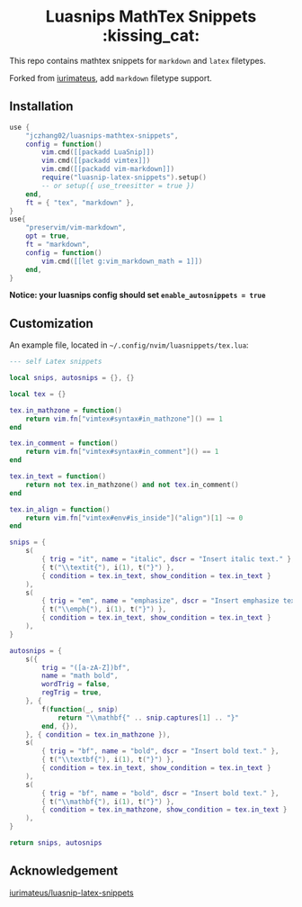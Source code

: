 <h1 align="center">Luasnips MathTex Snippets :kissing_cat:</h1>

This repo contains mathtex snippets for `markdown` and `latex` filetypes.

Forked from [iurimateus](https://github.com/iurimateus/luasnip-latex-snippets.nvim), add `markdown` filetype support.

## Installation

```lua
use {
    "jczhang02/luasnips-mathtex-snippets",
	config = function()
		vim.cmd([[packadd LuaSnip]])
		vim.cmd([[packadd vimtex]])
		vim.cmd([[packadd vim-markdown]])
		require("luasnip-latex-snippets").setup()
		-- or setup({ use_treesitter = true })
	end,
	ft = { "tex", "markdown" },
}
use{
    "preservim/vim-markdown",
	opt = true,
	ft = "markdown",
	config = function()
		vim.cmd([[let g:vim_markdown_math = 1]])
	end,
}
```

**Notice: your luasnips config should set `enable_autosnippets = true`**

## Customization

An example file, located in `~/.config/nvim/luasnippets/tex.lua`:

```lua
--- self Latex snippets

local snips, autosnips = {}, {}

local tex = {}

tex.in_mathzone = function()
	return vim.fn["vimtex#syntax#in_mathzone"]() == 1
end

tex.in_comment = function()
	return vim.fn["vimtex#syntax#in_comment"]() == 1
end

tex.in_text = function()
	return not tex.in_mathzone() and not tex.in_comment()
end

tex.in_align = function()
	return vim.fn["vimtex#env#is_inside"]("align")[1] ~= 0
end

snips = {
	s(
		{ trig = "it", name = "italic", dscr = "Insert italic text." },
		{ t("\\textit{"), i(1), t("}") },
		{ condition = tex.in_text, show_condition = tex.in_text }
	),
	s(
		{ trig = "em", name = "emphasize", dscr = "Insert emphasize text." },
		{ t("\\emph{"), i(1), t("}") },
		{ condition = tex.in_text, show_condition = tex.in_text }
	),
}

autosnips = {
	s({
		trig = "([a-zA-Z])bf",
		name = "math bold",
		wordTrig = false,
		regTrig = true,
	}, {
		f(function(_, snip)
			return "\\mathbf{" .. snip.captures[1] .. "}"
		end, {}),
	}, { condition = tex.in_mathzone }),
	s(
		{ trig = "bf", name = "bold", dscr = "Insert bold text." },
		{ t("\\textbf{"), i(1), t("}") },
		{ condition = tex.in_text, show_condition = tex.in_text }
	),
	s(
		{ trig = "bf", name = "bold", dscr = "Insert bold text." },
		{ t("\\mathbf{"), i(1), t("}") },
		{ condition = tex.in_mathzone, show_condition = tex.in_text }
	),
}

return snips, autosnips
```

## Acknowledgement

[iurimateus/luasnip-latex-snippets](https://github.com/iurimateus/luasnip-latex-snippets.nvim)
